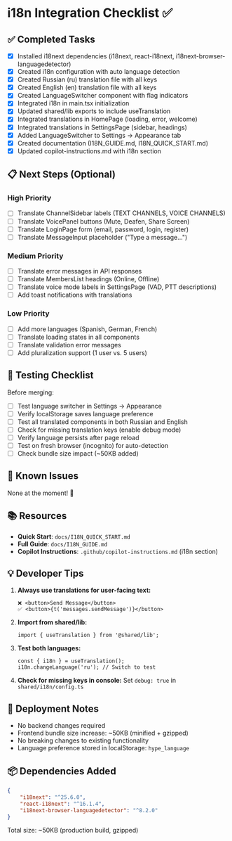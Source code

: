 # i18n Integration Checklist ✅

## ✅ Completed Tasks

-   [x] Installed i18next dependencies (i18next, react-i18next, i18next-browser-languagedetector)
-   [x] Created i18n configuration with auto language detection
-   [x] Created Russian (ru) translation file with all keys
-   [x] Created English (en) translation file with all keys
-   [x] Created LanguageSwitcher component with flag indicators
-   [x] Integrated i18n in main.tsx initialization
-   [x] Updated shared/lib exports to include useTranslation
-   [x] Integrated translations in HomePage (loading, error, welcome)
-   [x] Integrated translations in SettingsPage (sidebar, headings)
-   [x] Added LanguageSwitcher to Settings → Appearance tab
-   [x] Created documentation (I18N_GUIDE.md, I18N_QUICK_START.md)
-   [x] Updated copilot-instructions.md with i18n section

## 📋 Next Steps (Optional)

### High Priority

-   [ ] Translate ChannelSidebar labels (TEXT CHANNELS, VOICE CHANNELS)
-   [ ] Translate VoicePanel buttons (Mute, Deafen, Share Screen)
-   [ ] Translate LoginPage form (email, password, login, register)
-   [ ] Translate MessageInput placeholder ("Type a message...")

### Medium Priority

-   [ ] Translate error messages in API responses
-   [ ] Translate MembersList headings (Online, Offline)
-   [ ] Translate voice mode labels in SettingsPage (VAD, PTT descriptions)
-   [ ] Add toast notifications with translations

### Low Priority

-   [ ] Add more languages (Spanish, German, French)
-   [ ] Translate loading states in all components
-   [ ] Translate validation error messages
-   [ ] Add pluralization support (1 user vs. 5 users)

## 🧪 Testing Checklist

Before merging:

-   [ ] Test language switcher in Settings → Appearance
-   [ ] Verify localStorage saves language preference
-   [ ] Test all translated components in both Russian and English
-   [ ] Check for missing translation keys (enable debug mode)
-   [ ] Verify language persists after page reload
-   [ ] Test on fresh browser (incognito) for auto-detection
-   [ ] Check bundle size impact (~50KB added)

## 🐛 Known Issues

None at the moment! 🎉

## 📚 Resources

-   **Quick Start**: `docs/I18N_QUICK_START.md`
-   **Full Guide**: `docs/I18N_GUIDE.md`
-   **Copilot Instructions**: `.github/copilot-instructions.md` (i18n section)

## 💡 Developer Tips

1. **Always use translations for user-facing text:**

    ```tsx
    ❌ <button>Send Message</button>
    ✅ <button>{t('messages.sendMessage')}</button>
    ```

2. **Import from shared/lib:**

    ```tsx
    import { useTranslation } from '@shared/lib';
    ```

3. **Test both languages:**

    ```tsx
    const { i18n } = useTranslation();
    i18n.changeLanguage('ru'); // Switch to test
    ```

4. **Check for missing keys in console:**
   Set `debug: true` in `shared/i18n/config.ts`

## 🚀 Deployment Notes

-   No backend changes required
-   Frontend bundle size increase: ~50KB (minified + gzipped)
-   No breaking changes to existing functionality
-   Language preference stored in localStorage: `hype_language`

## 📦 Dependencies Added

```json
{
    "i18next": "^25.6.0",
    "react-i18next": "^16.1.4",
    "i18next-browser-languagedetector": "^8.2.0"
}
```

Total size: ~50KB (production build, gzipped)
